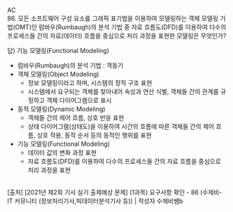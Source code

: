 AC
</br>
86. 모든 소프트웨어 구성 요소를 그래픽 표기법을 이용하여 모델링하는 객체 모델링 기법(OMT)인 럼바우(Rumbaugh)의 분석 기법 중 자료 흐름도(DFD)를 이용하여 다수의 프로세스들 간의 자료(데이터) 흐름을 중심으로 처리 과정을 표현한 모델링은 무엇인가?

답) 기능 모델링(Functional Modeling)
</br>
- 럼바우(Rumbaugh)의 분석 기법 : 객동기
- 객체 모델링(Object Modeling)
  - 정보 모델링이라고 하며, 시스템의 정적 구조 표현
  - 시스템에서 요구되는 객체를 찾아내어 속성과 연산 식별, 객체들 간의 관계를 규정하고 객체 다이어그램으로 표시
- 동적 모델링(Dynamic Modeling)
  - 객체들 간의 제어 흐름, 상호 반응 표현
  - 상태 다이어그램(상태도)을 이용하여 시간의 흐름에 따른 객체들 간의 제어 흐름, 상호 작용, 동작 순서 등의 동적인 행위를 표현
- 기능 모델링(Functional Modeling)
  - 데이터 값의 변화 과정 표현
  - 자료 흐름도(DFD)를 이용하여 다수의 프로세스들 간의 자료 흐름을 중심으로 처리 과정을 표현
</br>
[출처] [2021년 제2회 기사 실기 출제예상 문제] (1과목) 요구사항 확인 - 86 (수제비- IT 커뮤니티 (정보처리기사,빅데이터분석기사 등)) | 작성자 수제비쌤b
